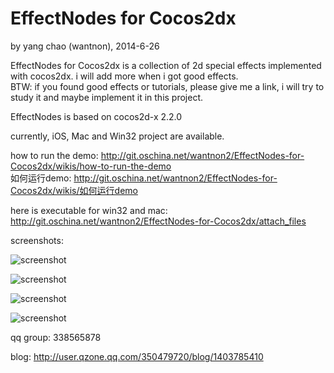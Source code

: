 EffectNodes for Cocos2dx
==========
by yang chao (wantnon), 2014-6-26  

EffectNodes for Cocos2dx is a collection of 2d special effects implemented with cocos2dx. i will add more when i got good effects.  
BTW: if you found good effects or tutorials, please give me a link, i will try to study it and maybe implement it in this project.  
  
EffectNodes is based on cocos2d-x 2.2.0   
   
currently, iOS, Mac and Win32 project are available.  
  
how to run the demo: http://git.oschina.net/wantnon2/EffectNodes-for-Cocos2dx/wikis/how-to-run-the-demo  
如何运行demo: http://git.oschina.net/wantnon2/EffectNodes-for-Cocos2dx/wikis/如何运行demo  
  
here is executable for win32 and mac: http://git.oschina.net/wantnon2/EffectNodes-for-Cocos2dx/attach_files  
  
screenshots:  
  
![screenshot](http://git.oschina.net/wantnon2/EffectNodes-for-Cocos2dx/raw/master/resource/screenshots/frontPage.png)  
  
![screenshot](http://git.oschina.net/wantnon2/EffectNodes-for-Cocos2dx/raw/master/resource/screenshots/lightningBolt.png)   
  
![screenshot](http://git.oschina.net/wantnon2/EffectNodes-for-Cocos2dx/raw/master/resource/screenshots/break.png)      
    
![screenshot](http://git.oschina.net/wantnon2/EffectNodes-for-Cocos2dx/raw/master/resource/screenshots/normalMapped.png)    
  

qq group: 338565878   
  
blog: http://user.qzone.qq.com/350479720/blog/1403785410  
  